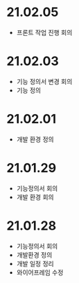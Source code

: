 # 21.02.05
- 프론트 작업 진행 회의

# 21.02.03
- 기능 정의서 변경 회의
- 기능 정의 

# 21.02.01
- 개발 환경 정의

# 21.01.29
- 기능정의서 회의
- 개발 환경 회의

# 21.01.28
- 기능정의서 회의
- 개발환경 정의
- 개발 일정 정리 
- 와이어프레임 수정
